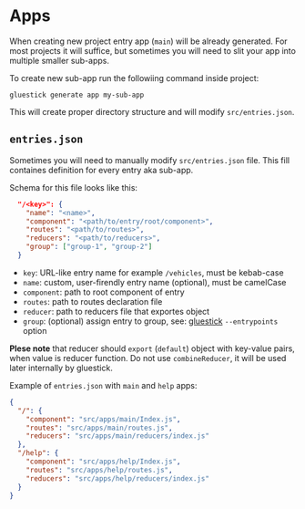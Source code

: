 # Apps
When creating new project entry app (`main`) will be already generated.
For most projects it will suffice, but sometimes you will need to slit your app
into multiple smaller sub-apps.

To create new sub-app run the followiing command inside project:
```
gluestick generate app my-sub-app
```

This will create proper directory structure and will modify `src/entries.json`.

## `entries.json`
Sometimes you will need to manually modify `src/entries.json` file.
This fill containes definition for every entry aka sub-app.

Schema for this file looks like this:
```json
  "/<key>": {
    "name": "<name>",
    "component": "<path/to/entry/root/component>",
    "routes": "<path/to/routes>",
    "reducers": "<path/to/reducers>",
    "group": ["group-1", "group-2"]
  }
``` 

- `key`: URL-like entry name for example `/vehicles`, must be kebab-case
- `name`: custom, user-firendly entry name (optional), must be camelCase
- `component`: path to root component of entry
- `routes`: path to routes declaration file
- `reducer`: path to reducers file that exportes object
- `group`: (optional) assign entry to group, see: [gluestick](../packages/gluestick/README.md) `--entrypoints` option

**Plese note** that reducer should `export` (`default`) object with key-value pairs,
when value is reducer function. Do not use `combineReducer`, it will be used later internally
by gluestick.

Example of `entries.json` with `main` and `help` apps:
```json
{
  "/": {
    "component": "src/apps/main/Index.js",
    "routes": "src/apps/main/routes.js",
    "reducers": "src/apps/main/reducers/index.js"
  },
  "/help": {
    "component": "src/apps/help/Index.js",
    "routes": "src/apps/help/routes.js",
    "reducers": "src/apps/help/reducers/index.js"
  }
}
```